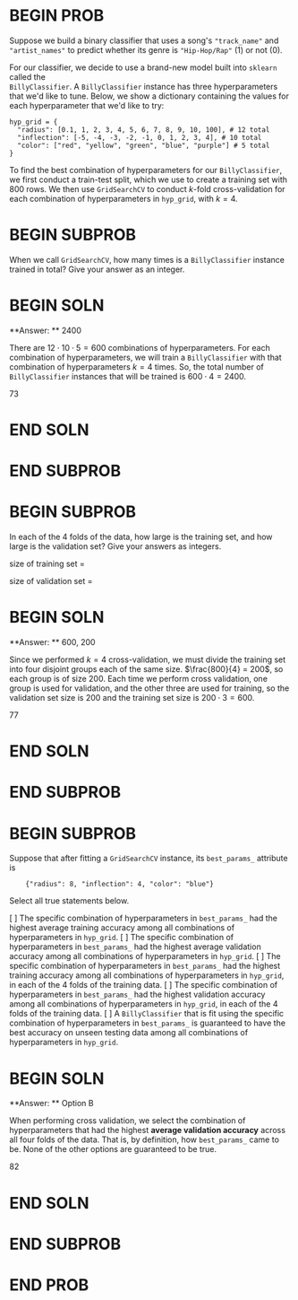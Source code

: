 # BEGIN PROB

Suppose we build a binary classifier that uses a song's `"track_name"`
and `"artist_names"` to predict whether its genre is `"Hip-Hop/Rap"` (1)
or not (0).

For our classifier, we decide to use a brand-new model built into
`sklearn` called the\
`BillyClassifier`. A `BillyClassifier` instance has three
hyperparameters that we'd like to tune. Below, we show a dictionary
containing the values for each hyperparameter that we'd like to try:

    hyp_grid = {
      "radius": [0.1, 1, 2, 3, 4, 5, 6, 7, 8, 9, 10, 100], # 12 total
      "inflection": [-5, -4, -3, -2, -1, 0, 1, 2, 3, 4], # 10 total
      "color": ["red", "yellow", "green", "blue", "purple"] # 5 total
    }

To find the best combination of hyperparameters for our
`BillyClassifier`, we first conduct a train-test split, which we use to
create a training set with 800 rows. We then use `GridSearchCV` to
conduct $k$-fold cross-validation for each combination of
hyperparameters in `hyp_grid`, with $k=4$.

# BEGIN SUBPROB

When we call `GridSearchCV`, how many times is a `BillyClassifier`
instance trained in total? Give your answer as an integer.

# BEGIN SOLN

**Answer: ** 2400

There are $12 \cdot 10 \cdot 5 = 600$ combinations of hyperparameters.
For each combination of hyperparameters, we will train a
`BillyClassifier` with that combination of hyperparameters $k = 4$
times. So, the total number of `BillyClassifier` instances that will be
trained is $600 \cdot 4 = 2400$.

<average>73</average>

# END SOLN

# END SUBPROB

# BEGIN SUBPROB

In each of the 4 folds of the data, how large is the training set, and
how large is the validation set? Give your answers as integers.

size of training set =

size of validation set =

# BEGIN SOLN

**Answer: ** 600, 200

Since we performed $k=4$ cross-validation, we must divide the training
set into four disjoint groups each of the same size.
$\frac{800}{4} = 200$, so each group is of size 200. Each time we
perform cross validation, one group is used for validation, and the
other three are used for training, so the validation set size is 200 and
the training set size is $200 \cdot 3 = 600$.

<average>77</average>

# END SOLN

# END SUBPROB

# BEGIN SUBPROB

Suppose that after fitting a `GridSearchCV` instance, its `best_params_`
attribute is

        {"radius": 8, "inflection": 4, "color": "blue"}

Select all true statements below.

[ ] The specific combination of hyperparameters in `best_params_` had the highest average training accuracy among all combinations of hyperparameters in `hyp_grid`.
[ ] The specific combination of hyperparameters in `best_params_` had the highest average validation accuracy among all combinations of hyperparameters in `hyp_grid`.
[ ] The specific combination of hyperparameters in `best_params_` had the highest training accuracy among all combinations of hyperparameters in `hyp_grid`, in each of the 4 folds of the training data.
[ ] The specific combination of hyperparameters in `best_params_` had the highest validation accuracy among all combinations of hyperparameters in `hyp_grid`, in each of the 4 folds of the training data.
[ ] A `BillyClassifier` that is fit using the specific combination of hyperparameters in `best_params_` is guaranteed to have the best accuracy on unseen testing data among all combinations of hyperparameters in `hyp_grid`.

# BEGIN SOLN

**Answer: ** Option B

When performing cross validation, we select the combination of
hyperparameters that had the highest **average validation accuracy**
across all four folds of the data. That is, by definition, how
`best_params_` came to be. None of the other options are guaranteed to
be true.

<average>82</average>

# END SOLN

# END SUBPROB

# END PROB